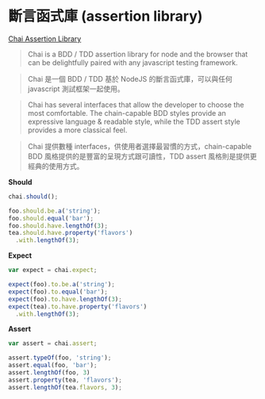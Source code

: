# 斷言函式庫 (assertion library)

[Chai Assertion Library](http://chaijs.com/)

> Chai is a BDD / TDD assertion library for node and the browser that can be delightfully paired with any javascript testing framework.

> Chai 是一個 BDD / TDD 基於 NodeJS 的斷言函式庫，可以與任何 javascript 測試框架一起使用。

> Chai has several interfaces that allow the developer to choose the most comfortable. The chain-capable BDD styles provide an expressive language & readable style, while the TDD assert style provides a more classical feel.

> Chai 提供數種 interfaces，供使用者選擇最習慣的方式，chain-capable BDD 風格提供的是豐富的呈現方式跟可讀性，TDD assert 風格則是提供更經典的使用方式。


**Should**

```js
chai.should();

foo.should.be.a('string');
foo.should.equal('bar');
foo.should.have.lengthOf(3);
tea.should.have.property('flavors')
  .with.lengthOf(3);
```

**Expect**

```js
var expect = chai.expect;

expect(foo).to.be.a('string');
expect(foo).to.equal('bar');
expect(foo).to.have.lengthOf(3);
expect(tea).to.have.property('flavors')
  .with.lengthOf(3);
```

**Assert**

```js
var assert = chai.assert;

assert.typeOf(foo, 'string');
assert.equal(foo, 'bar');
assert.lengthOf(foo, 3)
assert.property(tea, 'flavors');
assert.lengthOf(tea.flavors, 3);
```

